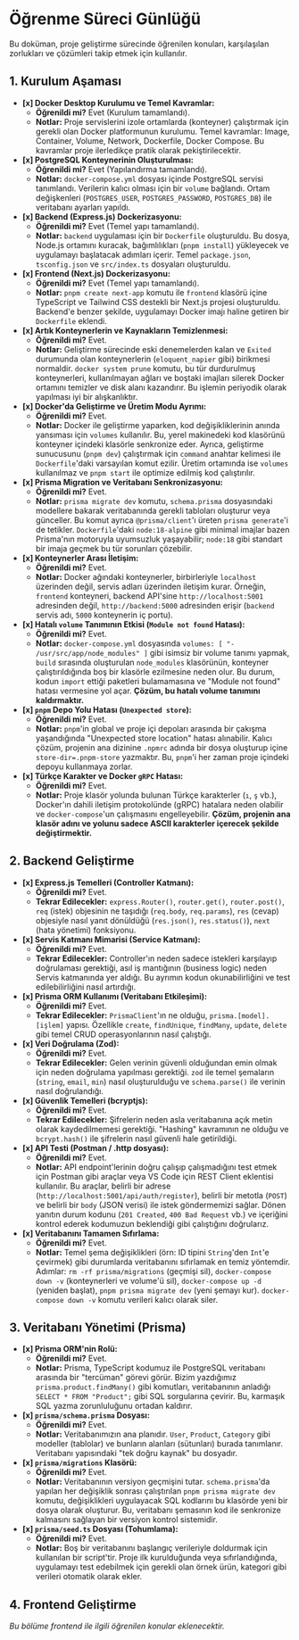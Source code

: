 # Öğrenme Süreci Günlüğü

Bu doküman, proje geliştirme sürecinde öğrenilen konuları, karşılaşılan zorlukları ve çözümleri takip etmek için kullanılır.

## 1. Kurulum Aşaması

- **[x] Docker Desktop Kurulumu ve Temel Kavramlar:**
    - **Öğrenildi mi?** Evet (Kurulum tamamlandı).
    - **Notlar:** Proje servislerini izole ortamlarda (konteyner) çalıştırmak için gerekli olan Docker platformunun kurulumu. Temel kavramlar: Image, Container, Volume, Network, Dockerfile, Docker Compose. Bu kavramlar proje ilerledikçe pratik olarak pekiştirilecektir.
- **[x] PostgreSQL Konteynerinin Oluşturulması:**
    - **Öğrenildi mi?** Evet (Yapılandırma tamamlandı).
    - **Notlar:** `docker-compose.yml` dosyası içinde PostgreSQL servisi tanımlandı. Verilerin kalıcı olması için bir `volume` bağlandı. Ortam değişkenleri (`POSTGRES_USER`, `POSTGRES_PASSWORD`, `POSTGRES_DB`) ile veritabanı ayarları yapıldı.
- **[x] Backend (Express.js) Dockerizasyonu:**
    - **Öğrenildi mi?** Evet (Temel yapı tamamlandı).
    - **Notlar:** `backend` uygulaması için bir `Dockerfile` oluşturuldu. Bu dosya, Node.js ortamını kuracak, bağımlılıkları (`pnpm install`) yükleyecek ve uygulamayı başlatacak adımları içerir. Temel `package.json`, `tsconfig.json` ve `src/index.ts` dosyaları oluşturuldu.
- **[x] Frontend (Next.js) Dockerizasyonu:**
    - **Öğrenildi mi?** Evet (Temel yapı tamamlandı).
    - **Notlar:** `pnpm create next-app` komutu ile `frontend` klasörü içine TypeScript ve Tailwind CSS destekli bir Next.js projesi oluşturuldu. Backend'e benzer şekilde, uygulamayı Docker imajı haline getiren bir `Dockerfile` eklendi.
- **[x] Artık Konteynerlerin ve Kaynakların Temizlenmesi:**
    - **Öğrenildi mi?** Evet.
    - **Notlar:** Geliştirme sürecinde eski denemelerden kalan ve `Exited` durumunda olan konteynerlerin (`eloquent_napier` gibi) birikmesi normaldir. `docker system prune` komutu, bu tür durdurulmuş konteynerleri, kullanılmayan ağları ve boştaki imajları silerek Docker ortamını temizler ve disk alanı kazandırır. Bu işlemin periyodik olarak yapılması iyi bir alışkanlıktır.
- **[x] Docker'da Geliştirme ve Üretim Modu Ayrımı:**
    - **Öğrenildi mi?** Evet.
    - **Notlar:** Docker ile geliştirme yaparken, kod değişikliklerinin anında yansıması için `volumes` kullanılır. Bu, yerel makinedeki kod klasörünü konteyner içindeki klasörle senkronize eder. Ayrıca, geliştirme sunucusunu (`pnpm dev`) çalıştırmak için `command` anahtar kelimesi ile `Dockerfile`'daki varsayılan komut ezilir. Üretim ortamında ise `volumes` kullanılmaz ve `pnpm start` ile optimize edilmiş kod çalıştırılır.
- **[x] Prisma Migration ve Veritabanı Senkronizasyonu:**
    - **Öğrenildi mi?** Evet.
    - **Notlar:** `prisma migrate dev` komutu, `schema.prisma` dosyasındaki modellere bakarak veritabanında gerekli tabloları oluşturur veya günceller. Bu komut ayrıca `@prisma/client`'ı üreten `prisma generate`'i de tetikler. `Dockerfile`'daki `node:18-alpine` gibi minimal imajlar bazen Prisma'nın motoruyla uyumsuzluk yaşayabilir; `node:18` gibi standart bir imaja geçmek bu tür sorunları çözebilir.
- **[x] Konteynerler Arası İletişim:**
    - **Öğrenildi mi?** Evet.
    - **Notlar:** Docker ağındaki konteynerler, birbirleriyle `localhost` üzerinden değil, servis adları üzerinden iletişim kurar. Örneğin, `frontend` konteyneri, backend API'sine `http://localhost:5001` adresinden değil, `http://backend:5000` adresinden erişir (`backend` servis adı, `5000` konteynerin iç portu).
- **[x] Hatalı `volume` Tanımının Etkisi (`Module not found` Hatası):**
    - **Öğrenildi mi?** Evet.
    - **Notlar:** `docker-compose.yml` dosyasında `volumes: [ "- /usr/src/app/node_modules" ]` gibi isimsiz bir volume tanımı yapmak, `build` sırasında oluşturulan `node_modules` klasörünün, konteyner çalıştırıldığında boş bir klasörle ezilmesine neden olur. Bu durum, kodun `import` ettiği paketleri bulamamasına ve "Module not found" hatası vermesine yol açar. **Çözüm, bu hatalı volume tanımını kaldırmaktır.**
- **[x] `pnpm` Depo Yolu Hatası (`Unexpected store`):**
    - **Öğrenildi mi?** Evet.
    - **Notlar:** `pnpm`'in global ve proje içi depoları arasında bir çakışma yaşandığında "Unexpected store location" hatası alınabilir. Kalıcı çözüm, projenin ana dizinine `.npmrc` adında bir dosya oluşturup içine `store-dir=.pnpm-store` yazmaktır. Bu, `pnpm`'i her zaman proje içindeki depoyu kullanmaya zorlar.
- **[x] Türkçe Karakter ve Docker `gRPC` Hatası:**
    - **Öğrenildi mi?** Evet.
    - **Notlar:** Proje klasör yolunda bulunan Türkçe karakterler (`ı`, `ş` vb.), Docker'ın dahili iletişim protokolünde (gRPC) hatalara neden olabilir ve `docker-compose`'un çalışmasını engelleyebilir. **Çözüm, projenin ana klasör adını ve yolunu sadece ASCII karakterler içerecek şekilde değiştirmektir.**

## 2. Backend Geliştirme

- **[x] Express.js Temelleri (Controller Katmanı):**
    - **Öğrenildi mi?** Evet.
    - **Tekrar Edilecekler:** `express.Router()`, `router.get()`, `router.post()`, `req` (istek) objesinin ne taşıdığı (`req.body`, `req.params`), `res` (cevap) objesiyle nasıl yanıt dönüldüğü (`res.json()`, `res.status()`), `next` (hata yönetimi) fonksiyonu.
- **[x] Servis Katmanı Mimarisi (Service Katmanı):**
    - **Öğrenildi mi?** Evet.
    - **Tekrar Edilecekler:** Controller'ın neden sadece istekleri karşılayıp doğrulaması gerektiği, asıl iş mantığının (business logic) neden Servis katmanında yer aldığı. Bu ayrımın kodun okunabilirliğini ve test edilebilirliğini nasıl artırdığı.
- **[x] Prisma ORM Kullanımı (Veritabanı Etkileşimi):**
    - **Öğrenildi mi?** Evet.
    - **Tekrar Edilecekler:** `PrismaClient`'ın ne olduğu, `prisma.[model].[işlem]` yapısı. Özellikle `create`, `findUnique`, `findMany`, `update`, `delete` gibi temel CRUD operasyonlarının nasıl çalıştığı.
- **[x] Veri Doğrulama (Zod):**
    - **Öğrenildi mi?** Evet.
    - **Tekrar Edilecekler:** Gelen verinin güvenli olduğundan emin olmak için neden doğrulama yapılması gerektiği. `zod` ile temel şemaların (`string`, `email`, `min`) nasıl oluşturulduğu ve `schema.parse()` ile verinin nasıl doğrulandığı.
- **[x] Güvenlik Temelleri (bcryptjs):**
    - **Öğrenildi mi?** Evet.
    - **Tekrar Edilecekler:** Şifrelerin neden asla veritabanına açık metin olarak kaydedilmemesi gerektiği. "Hashing" kavramının ne olduğu ve `bcrypt.hash()` ile şifrelerin nasıl güvenli hale getirildiği.
- **[x] API Testi (Postman / .http dosyası):**
    - **Öğrenildi mi?** Evet.
    - **Notlar:** API endpoint'lerinin doğru çalışıp çalışmadığını test etmek için Postman gibi araçlar veya VS Code için REST Client eklentisi kullanılır. Bu araçlar, belirli bir adrese (`http://localhost:5001/api/auth/register`), belirli bir metotla (`POST`) ve belirli bir `body` (JSON verisi) ile istek göndermemizi sağlar. Dönen yanıtın durum kodunu (`201 Created`, `400 Bad Request` vb.) ve içeriğini kontrol ederek kodumuzun beklendiği gibi çalıştığını doğrularız.
- **[x] Veritabanını Tamamen Sıfırlama:**
    - **Öğrenildi mi?** Evet.
    - **Notlar:** Temel şema değişiklikleri (örn: ID tipini `String`'den `Int`'e çevirmek) gibi durumlarda veritabanını sıfırlamak en temiz yöntemdir. Adımlar: `rm -rf prisma/migrations` (geçmişi sil), `docker-compose down -v` (konteynerleri ve volume'ü sil), `docker-compose up -d` (yeniden başlat), `pnpm prisma migrate dev` (yeni şemayı kur). `docker-compose down -v` komutu verileri kalıcı olarak siler.

## 3. Veritabanı Yönetimi (Prisma)

- **[x] Prisma ORM'nin Rolü:**
  - **Öğrenildi mi?** Evet.
  - **Notlar:** Prisma, TypeScript kodumuz ile PostgreSQL veritabanı arasında bir "tercüman" görevi görür. Bizim yazdığımız `prisma.product.findMany()` gibi komutları, veritabanının anladığı `SELECT * FROM "Product";` gibi SQL sorgularına çevirir. Bu, karmaşık SQL yazma zorunluluğunu ortadan kaldırır.
- **[x] `prisma/schema.prisma` Dosyası:**
  - **Öğrenildi mi?** Evet.
  - **Notlar:** Veritabanımızın ana planıdır. `User`, `Product`, `Category` gibi modeller (tablolar) ve bunların alanları (sütunları) burada tanımlanır. Veritabanı yapısındaki "tek doğru kaynak" bu dosyadır.
- **[x] `prisma/migrations` Klasörü:**
  - **Öğrenildi mi?** Evet.
  - **Notlar:** Veritabanının versiyon geçmişini tutar. `schema.prisma`'da yapılan her değişiklik sonrası çalıştırılan `pnpm prisma migrate dev` komutu, değişiklikleri uygulayacak SQL kodlarını bu klasörde yeni bir dosya olarak oluşturur. Bu, veritabanı şemasının kod ile senkronize kalmasını sağlayan bir versiyon kontrol sistemidir.
- **[x] `prisma/seed.ts` Dosyası (Tohumlama):**
  - **Öğrenildi mi?** Evet.
  - **Notlar:** Boş bir veritabanını başlangıç verileriyle doldurmak için kullanılan bir script'tir. Proje ilk kurulduğunda veya sıfırlandığında, uygulamayı test edebilmek için gerekli olan örnek ürün, kategori gibi verileri otomatik olarak ekler.

## 4. Frontend Geliştirme

*Bu bölüme frontend ile ilgili öğrenilen konular eklenecektir.*
